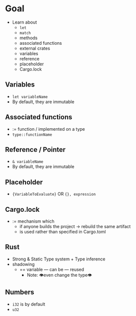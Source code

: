 # Goal
* Learn about
  * `let`
  * `match`
  * methods
  * associated functions
  * external crates
  * variables
  * reference
  * placeholder
  * Cargo.lock

## Variables
* `let variableName`
* By default, they are immutable

## Associated functions
* := function / implemented on a type
* `type::functionName`

## Reference / Pointer
* `& variableName`
* By default, they are immutable

## Placeholder
* `{VariableToEvaluate}` OR `{}, expression`

## Cargo.lock
* := mechanism which
  * if anyone builds the project → rebuild the same artifact
  * is used rather than specified in Cargo.toml

## Rust
* Strong & Static Type system + Type inference
* shadowing
  * == variable — can be — reused
    * Note: 👁️even change the type👁️

## Numbers
* `i32` is by default
* `u32`